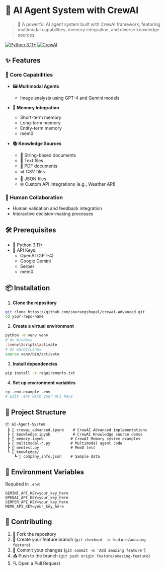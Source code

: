 # 🤖 AI Agent System with CrewAI

> 🚀 A powerful AI agent system built with CrewAI framework, featuring multimodal capabilities, memory integration, and diverse knowledge sources.

[![Python 3.11+](https://img.shields.io/badge/python-3.8+-blue.svg)](https://www.python.org/downloads/)
[![CrewAI](https://img.shields.io/badge/CrewAI-Latest-green.svg)](https://github.com/joaomdmoura/crewAI)

## ✨ Features

### 🎯 Core Capabilities
- **🖼️ Multimodal Agents**
  - Image analysis using GPT-4 and Gemini models
  
- **🧠 Memory Integration**
  - Short-term memory 
  - Long-term memory
  - Entity-term memory
  - mem0

  
- **📚 Knowledge Sources**
  - 📝 String-based documents
  - 📄 Text files
  - 📑 PDF documents
  - 📊 CSV files
  - 🔄 JSON files
  - 🌐 Custom API integrations (e.g., Weather API)


### 👥 Human Collaboration
- Human validation and feedback integration
- Interactive decision-making processes

## 🛠️ Prerequisites

- 🐍 Python 3.11+
- 🔑 API Keys:
  - OpenAI (GPT-4)
  - Google Gemini
  - Serper
  - mem0

## 📦 Installation

1. **Clone the repository**
```bash
git clone https://github.com/sourangshupal/crewai-advanced.git
cd your-repo-name
```

2. **Create a virtual environment**
```bash
python -m venv venv
# On Windows
.\venv\Scripts\activate
# On macOS/Linux
source venv/bin/activate
```

3. **Install dependencies**
```bash
pip install -r requirements.txt
```

4. **Set up environment variables**
```bash
cp .env.example .env
# Edit .env with your API keys
```

## 📁 Project Structure

```
📦 AI-Agent-System
 ┣ 📓 crewai_advanced.ipynb    # CrewAI Advanced implementations
 ┣ 📓 knowledge.ipynb          # CrewAI Knowledge source demos
 ┣ 📓 memory.ipynb            # CrewAI Memory system examples
 ┣ 📜 multimodal-*.py         # Multimodal agent code
 ┣ 📜 memtest.py              # MemO test
 ┗ 📂 knowledge/
    ┗ 📄 company_info.json    # Sample data
```


## 🔐 Environment Variables

Required in `.env`:
```env
GEMINI_API_KEY=your_key_here
OPENAI_API_KEY=your_key_here
SERPER_API_KEY=your_key_here
MEM0_API_KEY=your_key_here
```

## 🤝 Contributing

1. 🍴 Fork the repository
2. 🌱 Create your feature branch (`git checkout -b feature/amazing-feature`)
3. 💾 Commit your changes (`git commit -m 'Add amazing feature'`)
4. 📤 Push to the branch (`git push origin feature/amazing-feature`)
5. 🔍 Open a Pull Request

